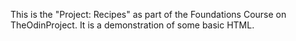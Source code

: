 This is the "Project: Recipes" as part of the Foundations Course on TheOdinProject. It is a demonstration of some basic HTML.